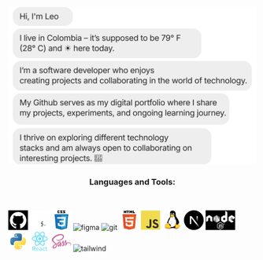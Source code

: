 ![chat](https://raw.githubusercontent.com/leo-mejia/leo-mejia/main/Images/chat.svg)

<h3 align="center">Languages and Tools:</h3><br>
<p align="left" >
 <img src="https://github.com/leo-mejia/leo-mejia/blob/ee46e738c1d14a53860761ca8e0bcfb06b21621a/Images/github.svg" alt="github" width="40" height="40" />
 <img src="https://github.com/leo-mejia/leo-mejia/blob/f4b47fc0e16ad3e74dbb00161a9ab88fd0b0b9b7/Images/bash_dark.svg" alt="bash" width="40" height="40" />
 <img src="https://raw.githubusercontent.com/devicons/devicon/master/icons/css3/css3-original-wordmark.svg" alt="css3" width="40" height="40"/>
 <img src="https://www.vectorlogo.zone/logos/figma/figma-icon.svg" alt="figma" width="40" height="40"/>
 <img src="https://www.vectorlogo.zone/logos/git-scm/git-scm-icon.svg" alt="git" width="40" height="40"/>
 <img src="https://raw.githubusercontent.com/devicons/devicon/master/icons/html5/html5-original-wordmark.svg" alt="html5" width="40" height="40"/>
 <img src="https://raw.githubusercontent.com/devicons/devicon/master/icons/javascript/javascript-original.svg" alt="javascript" width="40" height="40"/>
 <img src="https://raw.githubusercontent.com/devicons/devicon/master/icons/linux/linux-original.svg" alt="linux" width="40" height="40"/>
 <img src="https://github.com/leo-mejia/leo-mejia/blob/b5021cbbfa7d5b45445dd80a41e8a927a0939cf3/Images/nextjss.png" alt="nextjs" width="40" height="40"/>
 <img src="https://github.com/leo-mejia/leo-mejia/blob/c5c46813148388c260b2c2156dc823cd246af120/Images/nodejs.png" alt="nodejs" width="60" height="40"/>
 <img src="https://raw.githubusercontent.com/devicons/devicon/master/icons/python/python-original.svg" alt="python" width="40" height="40"/>
 <img src="https://raw.githubusercontent.com/devicons/devicon/master/icons/react/react-original-wordmark.svg" alt="react" width="40" height="40"/>
 <img src="https://raw.githubusercontent.com/devicons/devicon/master/icons/sass/sass-original.svg" alt="sass" width="40" height="40"/> 
 <img src="https://www.vectorlogo.zone/logos/tailwindcss/tailwindcss-icon.svg" alt="tailwind" width="40" height="40"/>
</p>


